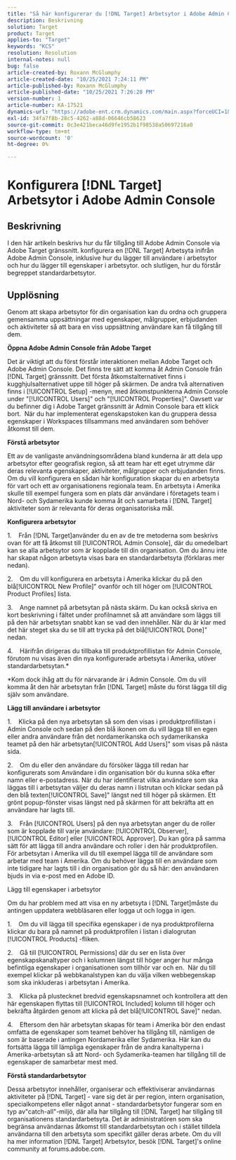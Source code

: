 ```yaml
---
title: "Så här konfigurerar du [!DNL Target] Arbetsytor i Adobe Admin Console"
description: Beskrivning
solution: Target
product: Target
applies-to: "Target"
keywords: "KCS"
resolution: Resolution
internal-notes: null
bug: false
article-created-by: Roxann McGlumphy
article-created-date: "10/25/2021 7:24:11 PM"
article-published-by: Roxann McGlumphy
article-published-date: "10/25/2021 7:26:28 PM"
version-number: 1
article-number: KA-17521
dynamics-url: "https://adobe-ent.crm.dynamics.com/main.aspx?forceUCI=1&pagetype=entityrecord&etn=knowledgearticle&id=ff7a301f-c935-ec11-b6e6-000d3a3485ea"
exl-id: 34fa7f8b-28c5-4262-a88d-06646cb58623
source-git-commit: 0c3e421beca46d9fe1952b1f98538a50697216a0
workflow-type: tm+mt
source-wordcount: '0'
ht-degree: 0%

---
```


# Konfigurera [!DNL Target] Arbetsytor i Adobe Admin Console

## Beskrivning

I den här artikeln beskrivs hur du får tillgång till Adobe Admin Console via Adobe Target gränssnitt. konfigurera en [!DNL Target] Arbetsyta inifrån Adobe Admin Console, inklusive hur du lägger till användare i arbetsytor och hur du lägger till egenskaper i arbetsytor. och slutligen, hur du förstår begreppet standardarbetsytor.

## Upplösning


Genom att skapa arbetsytor för din organisation kan du ordna och gruppera gemensamma uppsättningar med egenskaper, målgrupper, erbjudanden och aktiviteter så att bara en viss uppsättning användare kan få tillgång till dem.

<b>Öppna Adobe Admin Console från Adobe Target</b>

Det är viktigt att du först förstår interaktionen mellan Adobe Target och Adobe Admin Console. Det finns tre sätt att komma åt Admin Console från [!DNL Target] gränssnitt. Det första åtkomstalternativet finns i kugghjulsalternativet uppe till höger på skärmen. De andra två alternativen finns i [!UICONTROL Setup] -menyn, med åtkomstpunkterna Admin Console under &quot;[!UICONTROL Users]&quot; och &quot;[!UICONTROL Properties]&quot;. Oavsett var du befinner dig i Adobe Target gränssnitt är Admin Console bara ett klick bort.  När du har implementerat egenskapstoken kan du gruppera dessa egenskaper i Workspaces tillsammans med användaren som behöver åtkomst till dem.

<b>Förstå arbetsytor</b>

Ett av de vanligaste användningsområdena bland kunderna är att dela upp arbetsytor efter geografisk region, så att team har ett eget utrymme där deras relevanta egenskaper, aktiviteter, målgrupper och erbjudanden finns. Om du vill konfigurera en sådan här konfiguration skapar du en arbetsyta för vart och ett av organisationens regionala team. En arbetsyta i Amerika skulle till exempel fungera som en plats där användare i företagets team i Nord- och Sydamerika kunde komma åt och samarbeta i [!DNL Target] aktiviteter som är relevanta för deras organisatoriska mål.

<b>Konfigurera arbetsytor</b>

1.    Från [!DNL Target]använder du en av de tre metoderna som beskrivs ovan för att få åtkomst till [!UICONTROL Admin Console], där du omedelbart kan se alla arbetsytor som är kopplade till din organisation. Om du ännu inte har skapat någon arbetsyta visas bara en standardarbetsyta (förklaras mer nedan).

2.    Om du vill konfigurera en arbetsyta i Amerika klickar du på den blå[!UICONTROL New Profile]&quot; ovanför och till höger om [!UICONTROL Product Profiles] lista.

3.    Ange namnet på arbetsytan på nästa skärm. Du kan också skriva en kort beskrivning i fältet under profilnamnet så att användare som läggs till på den här arbetsytan snabbt kan se vad den innehåller. När du är klar med det här steget ska du se till att trycka på det blå[!UICONTROL Done]&quot; nedan.

4.    Härifrån dirigeras du tillbaka till produktprofillistan för Admin Console, förutom nu visas även din nya konfigurerade arbetsyta i Amerika, utöver standardarbetsytan.\*

\*Kom dock ihåg att du för närvarande är i Admin Console. Om du vill komma åt den här arbetsytan från [!DNL Target] måste du först lägga till dig själv som användare.

<b>Lägg till användare i arbetsytor</b>

1.    Klicka på den nya arbetsytan så som den visas i produktprofillistan i Admin Console och sedan på den blå ikonen om du vill lägga till en egen eller andra användare från det nordamerikanska och sydamerikanska teamet på den här arbetsytan[!UICONTROL Add Users]&quot; som visas på nästa sida.

2.    Om du eller den användare du försöker lägga till redan har konfigurerats som Användare i din organisation bör du kunna söka efter namn eller e-postadress. När du har identifierat vilka användare som ska läggas till i arbetsytan väljer du deras namn i listrutan och klickar sedan på den blå texten[!UICONTROL Save]&quot; längst ned till höger på skärmen. Ett grönt popup-fönster visas längst ned på skärmen för att bekräfta att en användare har lagts till.

3.    Från [!UICONTROL Users] på den nya arbetsytan anger du de roller som är kopplade till varje användare: [!UICONTROL Observer], [!UICONTROL Editor] eller [!UICONTROL Approver]. Du kan göra på samma sätt för att lägga till andra användare och roller i den här produktprofilen. För arbetsytan i Amerika vill du till exempel lägga till de användare som arbetar med team i Amerika. Om du behöver lägga till en användare som inte tidigare har lagts till i din organisation gör du så här: den användaren bjuds in via e-post med en Adobe ID.

Lägg till egenskaper i arbetsytor

Om du har problem med att visa en ny arbetsyta i [!DNL Target]måste du antingen uppdatera webbläsaren eller logga ut och logga in igen.

1.    Om du vill lägga till specifika egenskaper i de nya produktprofilerna klickar du bara på namnet på produktprofilen i listan i dialogrutan [!UICONTROL Products] -fliken.

2.    Gå till [!UICONTROL Permissions] där du ser en lista över egenskapskanaltyper och i kolumnen längst till höger anger hur många befintliga egenskaper i organisationen som tillhör var och en.  När du till exempel klickar på webbkanalstypen kan du välja vilken webbegenskap som ska inkluderas i arbetsytan i Amerika.

3.    Klicka på plustecknet bredvid egenskapsnamnet och kontrollera att den här egenskapen flyttas till [!UICONTROL Included] kolumn till höger och bekräfta åtgärden genom att klicka på det blå[!UICONTROL Save]&quot; nedan.

4.    Eftersom den här arbetsytan skapas för team i Amerika bör den endast omfatta de egenskaper som teamet behöver ha tillgång till, nämligen de som är baserade i antingen Nordamerika eller Sydamerika. Här kan du fortsätta lägga till lämpliga egenskaper från de andra kanaltyperna i Amerika-arbetsytan så att Nord- och Sydamerika-teamen har tillgång till de egenskaper de samarbetar mest med.

<b>Förstå standardarbetsytor</b>

Dessa arbetsytor innehåller, organiserar och effektiviserar användarnas aktiviteter på [!DNL Target] - vare sig det är per region, intern organisation, specialkompetens eller något annat - standardarbetsytor fungerar som en typ av&quot;catch-all&quot;-miljö, där alla har tillgång till [!DNL Target] har tillgång till organisationens standardarbetsyta. Det är administratören som ska begränsa användarnas åtkomst till standardarbetsytan och i stället tilldela användarna till den arbetsyta som specifikt gäller deras arbete. Om du vill ha mer information [!DNL Target] Arbetsytor, besök [!DNL Target]&#39;s online community at forums.adobe.com.
